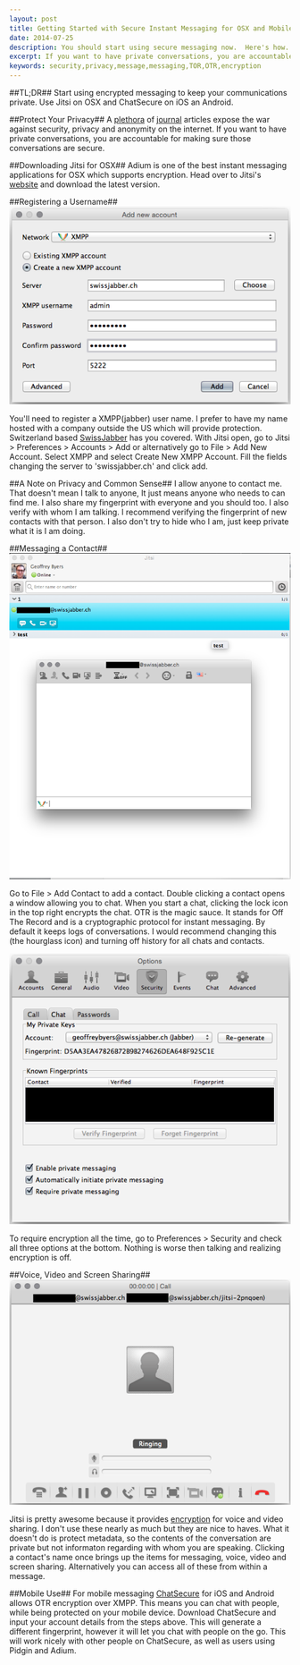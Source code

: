 ```yaml
---
layout: post
title: Getting Started with Secure Instant Messaging for OSX and Mobile
date: 2014-07-25
description: You should start using secure messaging now.  Here's how.
excerpt: If you want to have private conversations, you are accountable for making sure those conversations are secure.
keywords: security,privacy,message,messaging,TOR,OTR,encryption
---
```


##TL;DR##
Start using encrypted messaging to keep your communications private.  Use Jitsi on OSX and ChatSecure on iOS an Android.

##Protect Your Privacy##
A [plethora](http://www.theguardian.com/commentisfree/series/glenn-greenwald-security-liberty) of [journal](http://www.salon.com/writer/glenn_greenwald/) articles expose the war against security, privacy and anonymity on the internet.  If you want to have private conversations, you are accountable for making sure those conversations are secure.

##Downloading Jitsi for OSX##
Adium is one of the best instant messaging applications for OSX which supports encryption.  Head over to Jitsi's [website](https://jitsi.org/Main/Download) and download the latest version.

##Registering a Username##
![jitsi](/public/images/blog/2014-07-25-jitsi_01.png "Jitsi")

You'll need to register a XMPP(jabber) user name.  I prefer to have my name hosted with a company outside the US which will provide protection.  Switzerland based [SwissJabber](http://www.swissjabber.ch) has you covered.  With Jitsi open, go to Jitsi > Preferences > Accounts > Add or alternatively go to File > Add New Account.  Select XMPP and select Create New XMPP Account.  Fill the fields changing the server to 'swissjabber.ch' and click add.

##A Note on Privacy and Common Sense##
I allow anyone to contact me.  That doesn't mean I talk to anyone, It just means anyone who needs to can find me.  I also share my fingerprint with everyone and you should too.  I also verify with whom I am talking.  I recommend verifying the fingerprint of new contacts with that person.  I also don't try to hide who I am, just keep private what it is I am doing.

##Messaging a Contact##
![jitsi](/public/images/blog/2014-07-25-jitsi_02.png "Jitsi")

Go to File > Add Contact to add a contact.  Double clicking a contact opens a window allowing you to chat.  When you start a chat, clicking the lock icon in the top right encrypts the chat.  OTR is the magic sauce.  It stands for Off The Record and is a cryptographic protocol for instant messaging.  By default it keeps logs of conversations.  I would recommend changing this (the hourglass icon) and turning off history for all chats and contacts.  

![jitsi](/public/images/blog/2014-07-25-jitsi_03.png "Jitsi")

To require encryption all the time, go to Preferences > Security and check all three options at the bottom.  Nothing is worse then talking and realizing encryption is off.

##Voice, Video and Screen Sharing##
![jitsi](/public/images/blog/2014-07-25-jitsi_04.png "Jitsi")

Jitsi is pretty awesome because it provides [encryption](https://jitsi.org/Documentation/ZrtpFAQ#faqFeat) for voice and video sharing.  I don't use these nearly as much but they are nice to haves.  What it doesn't do is protect metadata, so the contents of the conversation are private but not informaton regarding with whom you are speaking.  Clicking a contact's name once brings up the items for messaging, voice, video and screen sharing.  Alternatively you can access all of these from within a message.

##Mobile Use##
For mobile messaging [ChatSecure](https://chatsecure.org) for iOS and Android allows OTR encryption over XMPP.  This means you can chat with people, while being protected on your mobile device.  Download ChatSecure and input your account details from the steps above.  This will generate a different fingerprint, however it will let you chat with people on the go.  This will work nicely with other people on ChatSecure, as well as users using Pidgin and Adium.